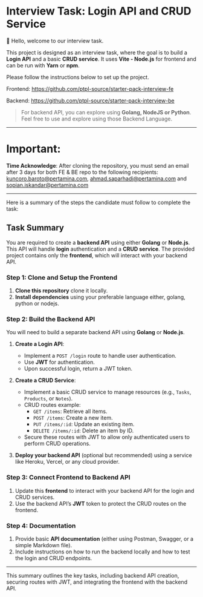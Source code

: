 
# Interview Task: Login API and CRUD Service

👋 Hello, welcome to our interview task.

This project is designed as an interview task, where the goal is to build a **Login API** and a basic **CRUD service**. It uses **Vite - Node.js** for frontend and can be run with **Yarn** or **npm**.

Please follow the instructions below to set up the project.

Frontend: https://github.com/ptpl-source/starter-pack-interview-fe

Backend: https://github.com/ptpl-source/starter-pack-interview-be

> For backend API, you can explore using **Golang, NodeJS or Python**. Feel free to use and explore using those Backend Language.

---

# Important:

**Time Acknowledge**: After cloning the repository, you must send an email after 3 days for both FE & BE repo to the following recipients: kuncoro.baroto@pertamina.com, ahmad.saparhadi@pertamina.com
and sopian.iskandar@pertamina.com

---

Here is a summary of the steps the candidate must follow to complete the task:

## Task Summary

You are required to create a **backend API** using either **Golang** or **Node.js**. This API will handle **login** authentication and a **CRUD service**. The provided project contains only the **frontend**, which will interact with your backend API.

### Step 1: Clone and Setup the Frontend

1. **Clone this repository** clone it locally.
2. **Install dependencies** using your preferable language either, golang, python or nodejs.

### Step 2: Build the Backend API

You will need to build a separate backend API using **Golang** or **Node.js**.

1. **Create a Login API**:
   - Implement a `POST /login` route to handle user authentication.
   - Use **JWT** for authentication.
   - Upon successful login, return a JWT token.

2. **Create a CRUD Service**:
   - Implement a basic CRUD service to manage resources (e.g., `Tasks`, `Products`, or `Notes`).
   - CRUD routes example:
     - `GET /items`: Retrieve all items.
     - `POST /items`: Create a new item.
     - `PUT /items/:id`: Update an existing item.
     - `DELETE /items/:id`: Delete an item by ID.
   - Secure these routes with JWT to allow only authenticated users to perform CRUD operations.

3. **Deploy your backend API** (optional but recommended) using a service like Heroku, Vercel, or any cloud provider.

### Step 3: Connect Frontend to Backend API

1. Update this **frontend** to interact with your backend API for the login and CRUD services.
2. Use the backend API’s **JWT** token to protect the CRUD routes on the frontend.

### Step 4: Documentation

1. Provide basic **API documentation** (either using Postman, Swagger, or a simple Markdown file).
2. Include instructions on how to run the backend locally and how to test the login and CRUD endpoints.

---

This summary outlines the key tasks, including backend API creation, securing routes with JWT, and integrating the frontend with the backend API.
